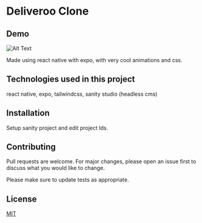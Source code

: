 # Deliveroo Clone
## Demo 
![Alt Text](https://media.giphy.com/media/3OSz7rszep5i2EXsyB/giphy.gif)

Made using react native with expo, with very cool animations and css.

## Technologies used in this project
react native, expo, tailwindcss, sanity studio (headless cms)
## Installation
Setup sanity project and edit project Ids.



## Contributing

Pull requests are welcome. For major changes, please open an issue first
to discuss what you would like to change.

Please make sure to update tests as appropriate.

## License

[MIT](https://choosealicense.com/licenses/mit/)
